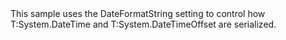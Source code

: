 <?xml version="1.0" encoding="utf-8"?>
<topic id="SerializeDateFormatString" revisionNumber="1">
  <developerConceptualDocument xmlns="http://ddue.schemas.microsoft.com/authoring/2003/5" xmlns:xlink="http://www.w3.org/1999/xlink">
    <introduction>
      <para>This sample uses the DateFormatString
      setting to control how <codeEntityReference>T:System.DateTime</codeEntityReference> and <codeEntityReference>T:System.DateTimeOffset</codeEntityReference> are serialized.</para>
    </introduction>
    <section>
      <title>Sample</title>
      <content>
        <code lang="cs" source="..\Src\Tests\Documentation\Samples\Serializer\SerializeDateFormatString.cs" region="Usage" title="Usage" />
      </content>
    </section>
  </developerConceptualDocument>
</topic>
